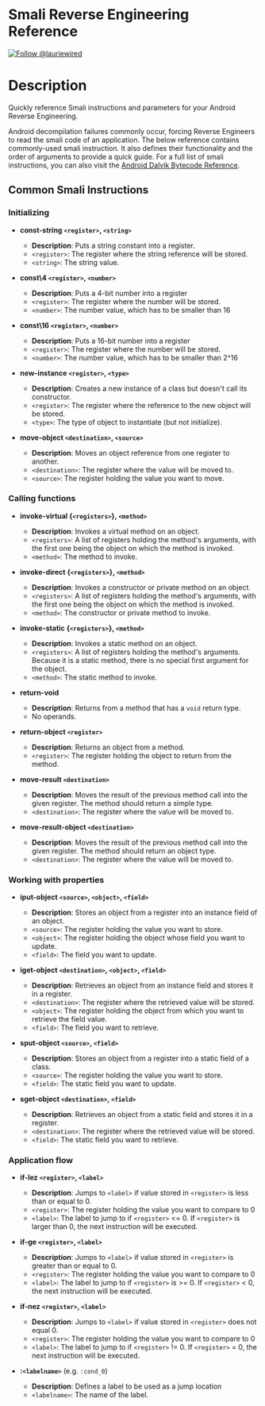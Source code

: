 # Smali Reverse Engineering Reference
[![Follow @lauriewired](https://img.shields.io/twitter/follow/lauriewired?style=social)](https://twitter.com/lauriewired)

# Description
Quickly reference Smali instructions and parameters for your Android Reverse Engineering.

Android decompilation failures commonly occur, forcing Reverse Engineers to read the smali code of an application. The below reference contains commonly-used smali instruction. It also defines their functionality and the order of arguments to provide a quick guide. For a full list of smali instructions, you can also visit the [Android Dalvik Bytecode Reference](https://source.android.com/docs/core/runtime/dalvik-bytecode).

## Common Smali Instructions

### Initializing

- **const-string `<register>`, `<string>`**
  - **Description**: Puts a string constant into a register.
  - `<register>`: The register where the string reference will be stored.
  - `<string>`: The string value.

- **const\4 `<register>`, `<number>`**
  - **Description**: Puts a 4-bit number into a register
  - `<register>`: The register where the number will be stored.
  - `<number>`: The number value, which has to be smaller than 16

- **const\16 `<register>`, `<number>`**
  - **Description**: Puts a 16-bit number into a register
  - `<register>`: The register where the number will be stored.
  - `<number>`: The number value, which has to be smaller than 2^16
  
- **new-instance `<register>`, `<type>`**
  - **Description**: Creates a new instance of a class but doesn't call its constructor.
  - `<register>`: The register where the reference to the new object will be stored.
  - `<type>`: The type of object to instantiate (but not initialize).

- **move-object `<destination>`, `<source>`**
  - **Description**: Moves an object reference from one register to another.
  - `<destination>`: The register where the value will be moved to.
  - `<source>`: The register holding the value you want to move.


### Calling functions

- **invoke-virtual {`<registers>`}, `<method>`**
  - **Description**: Invokes a virtual method on an object.
  - `<registers>`: A list of registers holding the method's arguments, with the first one being the object on which the method is invoked.
  - `<method>`: The method to invoke.

- **invoke-direct {`<registers>`}, `<method>`**
  - **Description**: Invokes a constructor or private method on an object.
  - `<registers>`: A list of registers holding the method's arguments, with the first one being the object on which the method is invoked.
  - `<method>`: The constructor or private method to invoke.

- **invoke-static {`<registers>`}, `<method>`**
  - **Description**: Invokes a static method on an object.
  - `<registers>`: A list of registers holding the method's arguments. Because it is a static method, there is no special first argument for the object.
  - `<method>`: The static method to invoke.

- **return-void**
  - **Description**: Returns from a method that has a `void` return type.
  - No operands.

- **return-object `<register>`**
  - **Description**: Returns an object from a method.
  - `<register>`: The register holding the object to return from the method.

- **move-result `<destination>`**
  - **Description**: Moves the result of the previous method call into the given register. The method should return a simple type.
  - `<destination>`: The register where the value will be moved to.

- **move-result-object `<destination>`**
  - **Description**: Moves the result of the previous method call into the given register. The method should return an object type.
  - `<destination>`: The register where the value will be moved to.


### Working with properties
- **iput-object `<source>`, `<object>`, `<field>`**
  - **Description**: Stores an object from a register into an instance field of an object.
  - `<source>`: The register holding the value you want to store.
  - `<object>`: The register holding the object whose field you want to update.
  - `<field>`: The field you want to update.

- **iget-object `<destination>`, `<object>`, `<field>`**
  - **Description**: Retrieves an object from an instance field and stores it in a register.
  - `<destination>`: The register where the retrieved value will be stored.
  - `<object>`: The register holding the object from which you want to retrieve the field value.
  - `<field>`: The field you want to retrieve.

- **sput-object `<source>`, `<field>`**
  - **Description**: Stores an object from a register into a static field of a class.
  - `<source>`: The register holding the value you want to store.
  - `<field>`: The static field you want to update.

- **sget-object `<destination>`, `<field>`**
  - **Description**: Retrieves an object from a static field and stores it in a register.
  - `<destination>`: The register where the retrieved value will be stored.
  - `<field>`: The static field you want to retrieve.

### Application flow

- **if-lez `<register>`, `<label>`**
  - **Description**: Jumps to `<label>` if value stored in `<register>` is less than or equal to 0.
  - `<register>`: The register holding the value you want to compare to 0
  - `<label>`: The label to jump to if `<register>` <= 0. If `<register>` is larger than 0, the next instruction will be executed.

- **if-ge `<register>`, `<label>`**
  - **Description**: Jumps to `<label>` if value stored in `<register>` is greater than or equal to 0.
  - `<register>`: The register holding the value you want to compare to 0
  - `<label>`: The label to jump to if `<register>` is >= 0. If `<register>` < 0, the next instruction will be executed.

- **if-nez `<register>`, `<label>`**
  - **Description**: Jumps to `<label>` if value stored in `<register>` does not equal 0.
  - `<register>`: The register holding the value you want to compare to 0
  - `<label>`: The label to jump to if `<register>` != 0. If `<register>` = 0, the next instruction will be executed.

- **:`<labelname>`** (e.g. `:cond_0`)
  - **Description**: Defines a label to be used as a jump location
  - `<labelname>`: The name of the label.